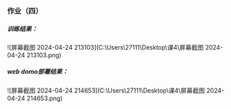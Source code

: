 ### 作业（四）

##### 训练结果：

![屏幕截图 2024-04-24 213103](C:\Users\27111\Desktop\课4\屏幕截图 2024-04-24 213103.png)

##### web domo部署结果：

![屏幕截图 2024-04-24 214653](C:\Users\27111\Desktop\课4\屏幕截图 2024-04-24 214653.png)